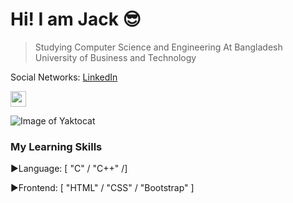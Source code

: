 # Hi! I am Jack :sunglasses:
>Studying Computer Science and Engineering At Bangladesh University of Business and Technology


Social Networks: [LinkedIn](https://www.linkedin.com/in/jps27cse/)
<p>
<a href="https://dev.to/jps27cse"><img src="https://img.shields.io/badge/DEV.TO-%230A0A0A.svg?&style=for-the-badge&logo=dev-dot-to&logoColor=white" height=25></a>
</p>

![Image of Yaktocat](https://www.sevenmentor.com/wp-content/uploads/2019/05/c-c-Classes-in-pune-1.jpg)

### My Learning Skills 


  
  :arrow_forward:Language:  [ "C" / "C++" /]
  
  :arrow_forward:Frontend:  [ "HTML" / "CSS" / "Bootstrap" ]

